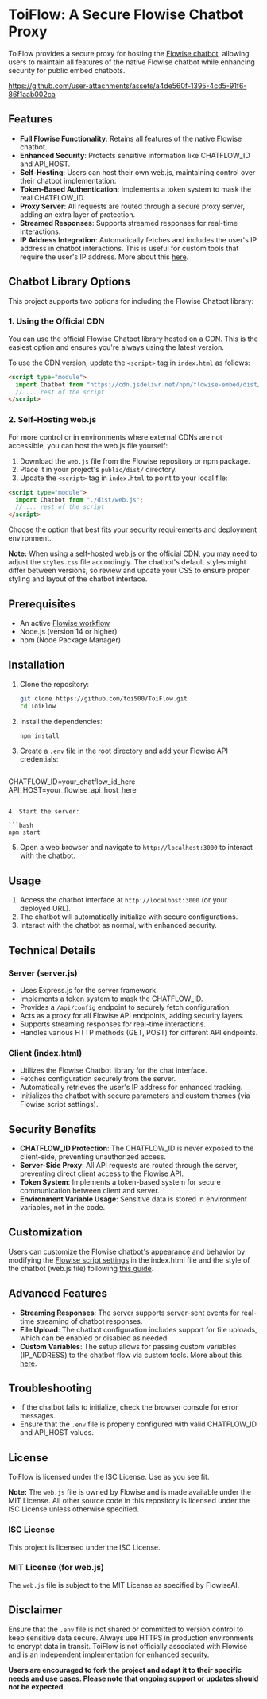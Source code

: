 # ToiFlow: A Secure Flowise Chatbot Proxy

ToiFlow provides a secure proxy for hosting the [Flowise chatbot](https://github.com/FlowiseAI/FlowiseChatEmbed), allowing users to maintain all features of the native Flowise chatbot while enhancing security for public embed chatbots.

https://github.com/user-attachments/assets/a4de560f-1395-4cd5-91f6-86f1aab002ca

## Features

- **Full Flowise Functionality**: Retains all features of the native Flowise chatbot.
- **Enhanced Security**: Protects sensitive information like CHATFLOW_ID and API_HOST.
- **Self-Hosting**: Users can host their own web.js, maintaining control over their chatbot implementation.
- **Token-Based Authentication**: Implements a token system to mask the real CHATFLOW_ID.
- **Proxy Server**: All requests are routed through a secure proxy server, adding an extra layer of protection.
- **Streamed Responses**: Supports streamed responses for real-time interactions.
- **IP Address Integration**: Automatically fetches and includes the user's IP address in chatbot interactions. This is useful for custom tools that require the user's IP address. More about this [here](https://github.com/toi500/static/issues/1).


## Chatbot Library Options

This project supports two options for including the Flowise Chatbot library:

### 1. Using the Official CDN

You can use the official Flowise Chatbot library hosted on a CDN. This is the easiest option and ensures you're always using the latest version.

To use the CDN version, update the `<script>` tag in `index.html` as follows:

```html
<script type="module">
  import Chatbot from "https://cdn.jsdelivr.net/npm/flowise-embed/dist/web.js";
  // ... rest of the script
</script>
```

### 2. Self-Hosting web.js

For more control or in environments where external CDNs are not accessible, you can host the web.js file yourself:

1. Download the `web.js` file from the Flowise repository or npm package.
2. Place it in your project's `public/dist/` directory.
3. Update the `<script>` tag in `index.html` to point to your local file:

```html
<script type="module">
  import Chatbot from "./dist/web.js";
  // ... rest of the script
</script>
```

Choose the option that best fits your security requirements and deployment environment.

**Note:** When using a self-hosted web.js or the official CDN, you may need to adjust the `styles.css` file accordingly. The chatbot's default styles might differ between versions, so review and update your CSS to ensure proper styling and layout of the chatbot interface.

## Prerequisites

- An active [Flowise workflow](https://github.com/FlowiseAI/Flowise)
- Node.js (version 14 or higher)
- npm (Node Package Manager)

## Installation

1. Clone the repository:

   ```bash
   git clone https://github.com/toi500/ToiFlow.git
   cd ToiFlow
   ```

2. Install the dependencies:

   ```bash
   npm install
   ```

3. Create a `.env` file in the root directory and add your Flowise API credentials:

   ```plaintext
CHATFLOW_ID=your_chatflow_id_here
API_HOST=your_flowise_api_host_here
   ```

4. Start the server:

   ```bash
   npm start
   ```

5. Open a web browser and navigate to `http://localhost:3000` to interact with the chatbot.

## Usage

1. Access the chatbot interface at `http://localhost:3000` (or your deployed URL).
2. The chatbot will automatically initialize with secure configurations.
3. Interact with the chatbot as normal, with enhanced security.

## Technical Details

### Server (server.js)

- Uses Express.js for the server framework.
- Implements a token system to mask the CHATFLOW_ID.
- Provides a `/api/config` endpoint to securely fetch configuration.
- Acts as a proxy for all Flowise API endpoints, adding security layers.
- Supports streaming responses for real-time interactions.
- Handles various HTTP methods (GET, POST) for different API endpoints.

### Client (index.html)

- Utilizes the Flowise Chatbot library for the chat interface.
- Fetches configuration securely from the server.
- Automatically retrieves the user's IP address for enhanced tracking.
- Initializes the chatbot with secure parameters and custom themes (via Flowise script settings).

## Security Benefits

- **CHATFLOW_ID Protection**: The CHATFLOW_ID is never exposed to the client-side, preventing unauthorized access.
- **Server-Side Proxy**: All API requests are routed through the server, preventing direct client access to the Flowise API.
- **Token System**: Implements a token-based system for secure communication between client and server.
- **Environment Variable Usage**: Sensitive data is stored in environment variables, not in the code.

## Customization

Users can customize the Flowise chatbot's appearance and behavior by modifying the [Flowise script settings](https://docs.flowiseai.com/using-flowise/embed#chatflow-config) in the index.html file and the style of the chatbot (web.js file) following [this guide](https://docs.flowiseai.com/using-flowise/embed#custom-modificaton).

## Advanced Features

- **Streaming Responses**: The server supports server-sent events for real-time streaming of chatbot responses.
- **File Upload**: The chatbot configuration includes support for file uploads, which can be enabled or disabled as needed.
- **Custom Variables**: The setup allows for passing custom variables (IP_ADDRESS) to the chatbot flow via custom tools. More about this [here](https://github.com/toi500/static/issues/1).


## Troubleshooting

- If the chatbot fails to initialize, check the browser console for error messages.
- Ensure that the `.env` file is properly configured with valid CHATFLOW_ID and API_HOST values.

## License

ToiFlow is licensed under the ISC License. Use as you see fit.

**Note:** The `web.js` file is owned by Flowise and is made available under the MIT License. All other source code in this repository is licensed under the ISC License unless otherwise specified.

### ISC License

This project is licensed under the ISC License.

### MIT License (for web.js)

The `web.js` file is subject to the MIT License as specified by FlowiseAI.

## Disclaimer

Ensure that the `.env` file is not shared or committed to version control to keep sensitive data secure. Always use HTTPS in production environments to encrypt data in transit. ToiFlow is not officially associated with Flowise and is an independent implementation for enhanced security.

**Users are encouraged to fork the project and adapt it to their specific needs and use cases. Please note that ongoing support or updates should not be expected.**

